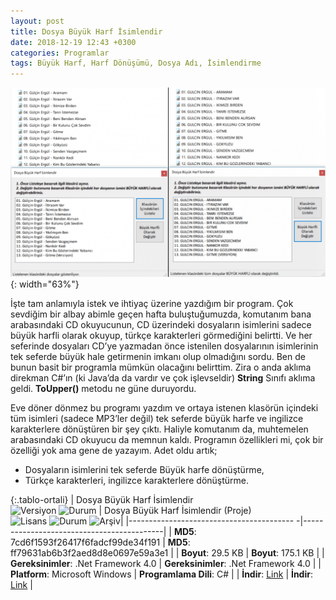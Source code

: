 ```yaml
---
layout: post
title: Dosya Büyük Harf İsimlendir
date: 2018-12-19 12:43 +0300
categories: Programlar
tags: Büyük Harf, Harf Dönüşümü, Dosya Adı, İsimlendirme
---
```

![dosya-buyuk-harf-isimlendir](/images/programlar/dosya-buyuk-harf-isimlendir.png){: width="63%"}

İşte tam anlamıyla istek ve ihtiyaç üzerine yazdığım bir program. Çok sevdiğim bir albay abimle geçen hafta buluştuğumuzda, komutanım bana arabasındaki CD okuyucunun, CD üzerindeki dosyaların isimlerini sadece büyük harfli olarak okuyup, türkçe karakterleri görmediğini belirtti. Ve her seferinde dosyaları CD’ye yazmadan önce istenilen dosyalarının isimlerinin tek seferde büyük hale getirmenin imkanı olup olmadığını sordu. Ben de bunun basit bir programla mümkün olacağını belirttim. Zira o anda aklıma direkman C#’ın (ki Java’da da vardır ve çok işlevseldir) **String** Sınıfı aklıma geldi. **ToUpper()** metodu ne güne duruyordu.

Eve döner dönmez bu programı yazdım ve ortaya istenen klasörün içindeki tüm isimleri (sadece MP3’ler değil) tek seferde büyük harfe ve ingilizce karakterlere dönüştüren bir şey çıktı. Haliyle komutanım da, muhtemelen arabasındaki CD okuyucu da memnun kaldı. Programın özellikleri mi, çok bir özelliği yok ama gene de yazayım. Adet oldu artık;

- Dosyaların isimlerini tek seferde Büyük harfe dönüştürme,
- Türkçe karakterleri, ingilizce karakterlere dönüştürme.

{:.tablo-ortali}
| Dosya Büyük Harf İsimlendir <br>![Versiyon](https://img.shields.io/badge/Versiyon-1.01-blueviolet.svg?style=flat) ![Durum](https://img.shields.io/badge/Durum-Çalışıyor-success.svg?style=flat) | Dosya Büyük Harf İsimlendir (Proje)<br>![Lisans](https://img.shields.io/badge/Lisans-MIT-blue.svg?style=flat) ![Durum](https://img.shields.io/badge/Proje-Sonlandırıldı-lightgray.svg?style=flat) ![Arşiv](https://img.shields.io/badge/Arşiv-orange.svg?style=flat)|
|----------------------------------------- -|-------------------------------------------|
| **MD5**: 7cd6f1593f26417f6fadcf99de34f191 | **MD5**: ff79631ab6b3f2aed8d8e0697e59a3e1 | 
| **Boyut**: 29.5 KB                       | **Boyut**: 175.1 KB                         |
| **Gereksinimler**: .Net Framework 4.0     | **Gereksinimler**: .Net Framework 4.0     |
| **Platform**: Microsoft Windows           | **Programlama Dili**: C#                  |
| **İndir**: [Link](http://www.umutd.com/programlar1/dosya-buyuk-harf-isimlendir.zip)         | **İndir**: [Link](http://www.umutd.com/programlar1/dosya-buyuk-harf-isimlendir-proje.zip)  |